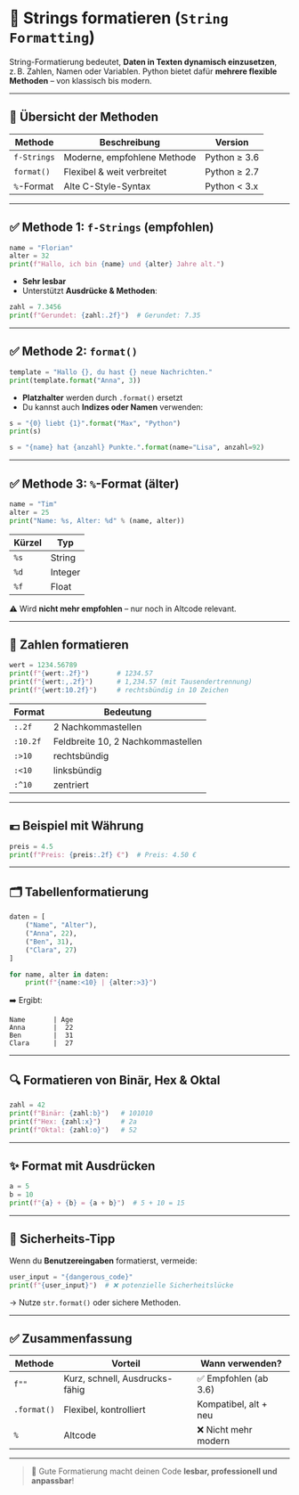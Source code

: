 # 🎨 Strings formatieren (`String Formatting`)

String-Formatierung bedeutet, **Daten in Texten dynamisch einzusetzen**, z. B. Zahlen, Namen oder Variablen. Python bietet dafür **mehrere flexible Methoden** – von klassisch bis modern.

---

## 🧰 Übersicht der Methoden

| Methode        | Beschreibung                      | Version         |
|----------------|-----------------------------------|------------------|
| `f-Strings`    | Moderne, empfohlene Methode        | Python ≥ 3.6     |
| `format()`     | Flexibel & weit verbreitet         | Python ≥ 2.7     |
| `%`-Format     | Alte C-Style-Syntax                | Python < 3.x     |

---

## ✅ Methode 1: `f-Strings` (empfohlen)

```python
name = "Florian"
alter = 32
print(f"Hallo, ich bin {name} und {alter} Jahre alt.")
```

- **Sehr lesbar**
- Unterstützt **Ausdrücke & Methoden**:

```python
zahl = 7.3456
print(f"Gerundet: {zahl:.2f}")  # Gerundet: 7.35
```

---

## ✅ Methode 2: `format()`

```python
template = "Hallo {}, du hast {} neue Nachrichten."
print(template.format("Anna", 3))
```

- **Platzhalter** werden durch `.format()` ersetzt
- Du kannst auch **Indizes oder Namen** verwenden:

```python
s = "{0} liebt {1}".format("Max", "Python")
print(s)

s = "{name} hat {anzahl} Punkte.".format(name="Lisa", anzahl=92)
```

---

## ✅ Methode 3: `%`-Format (älter)

```python
name = "Tim"
alter = 25
print("Name: %s, Alter: %d" % (name, alter))
```

| Kürzel | Typ              |
|--------|------------------|
| `%s`   | String            |
| `%d`   | Integer           |
| `%f`   | Float             |

⚠️ Wird **nicht mehr empfohlen** – nur noch in Altcode relevant.

---

## 🔢 Zahlen formatieren

```python
wert = 1234.56789
print(f"{wert:.2f}")       # 1234.57
print(f"{wert:,.2f}")      # 1,234.57 (mit Tausendertrennung)
print(f"{wert:10.2f}")     # rechtsbündig in 10 Zeichen
```

| Format      | Bedeutung                      |
|-------------|---------------------------------|
| `:.2f`      | 2 Nachkommastellen             |
| `:10.2f`    | Feldbreite 10, 2 Nachkommastellen |
| `:>10`      | rechtsbündig                    |
| `:<10`      | linksbündig                     |
| `:^10`      | zentriert                       |

---

## 💶 Beispiel mit Währung

```python
preis = 4.5
print(f"Preis: {preis:.2f} €")  # Preis: 4.50 €
```

---

## 🗂️ Tabellenformatierung

```python
daten = [
    ("Name", "Alter"),
    ("Anna", 22),
    ("Ben", 31),
    ("Clara", 27)
]

for name, alter in daten:
    print(f"{name:<10} | {alter:>3}")
```

➡️ Ergibt:

```
Name       | Age
Anna       |  22
Ben        |  31
Clara      |  27
```

---

## 🔍 Formatieren von Binär, Hex & Oktal

```python
zahl = 42
print(f"Binär: {zahl:b}")   # 101010
print(f"Hex: {zahl:x}")     # 2a
print(f"Oktal: {zahl:o}")   # 52
```

---

## ✨ Format mit Ausdrücken

```python
a = 5
b = 10
print(f"{a} + {b} = {a + b}")  # 5 + 10 = 15
```

---

## 🔐 Sicherheits-Tipp

Wenn du **Benutzereingaben** formatierst, vermeide:

```python
user_input = "{dangerous_code}"
print(f"{user_input}")  # ❌ potenzielle Sicherheitslücke
```

→ Nutze `str.format()` oder sichere Methoden.

---

## ✅ Zusammenfassung

| Methode     | Vorteil                            | Wann verwenden?           |
|-------------|-------------------------------------|----------------------------|
| `f""`       | Kurz, schnell, Ausdrucks-fähig      | ✅ Empfohlen (ab 3.6)       |
| `.format()` | Flexibel, kontrolliert              | Kompatibel, alt + neu      |
| `%`         | Altcode                             | ❌ Nicht mehr modern       |

---

> 🔧 Gute Formatierung macht deinen Code **lesbar, professionell und anpassbar**!